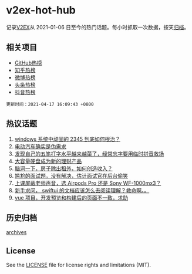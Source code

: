 # v2ex-hot-hub

 记录[V2EX](https://www.v2ex.com/)从 2021-01-06 日至今的热门话题。每小时抓取一次数据，按天[归档](archives)。
 
 ## 相关项目

- [GitHub热榜](https://github.com/snaildev/github-hot-hub)
- [知乎热榜](https://github.com/snaildev/zhihu-hot-hub)
- [微博热榜](https://github.com/snaildev/weibo-hot-hub)
- [头条热榜](https://github.com/snaildev/toutiao-hot-hub)
- [抖音热榜](https://github.com/snaildev/douyin-hot-hub)


 `更新时间：2021-04-17 16:09:43 +0800`

## 热议话题

1. [windows 系统中顽固的 2345 到底如何根治？](https://www.v2ex.com/t/771113)
1. [电动汽车确实是伪需求](https://www.v2ex.com/t/771129)
1. [发现自己的五笔打字水平越来越菜了，经常忘字要用临时拼音救场](https://www.v2ex.com/t/771228)
1. [大容量硬盘成为新的理财产品](https://www.v2ex.com/t/771212)
1. [脑洞一下，房子除出租外，如何创造收入？](https://www.v2ex.com/t/771230)
1. [尴尬的面试题，没有解决，估计面试官在后台偷笑](https://www.v2ex.com/t/771236)
1. [上课屏蔽老师声音，选 Airpods Pro 还是 Sony WF-1000mx3？](https://www.v2ex.com/t/771262)
1. [新手求问， swiftui 的文档应该怎么去阅读理解？救命啊。。](https://www.v2ex.com/t/771241)
1. [vue 项目，开发预览和构建后的页面不一致，求助](https://www.v2ex.com/t/771169)

## 历史归档

[archives](archives)

## License

See the [LICENSE](LICENSE) file for license rights and limitations (MIT).
